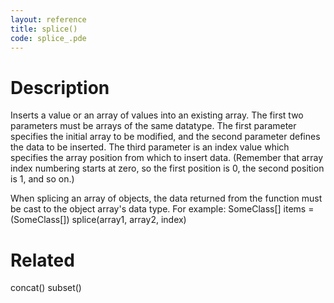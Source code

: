 ```yaml
---
layout: reference
title: splice()
code: splice_.pde
---
```


# Description

Inserts a value or an array of values into an existing array. The first two parameters must be arrays of the same datatype. The first parameter specifies the initial array to be modified, and the second parameter defines the data to be inserted. The third parameter is an index value which specifies the array position from which to insert data. (Remember that array index numbering starts at zero, so the first position is 0, the second position is 1, and so on.)

When splicing an array of objects, the data returned from the function must be cast to the object array's data type. For example: SomeClass[] items = (SomeClass[]) splice(array1, array2, index)

# Related

concat()
subset()
